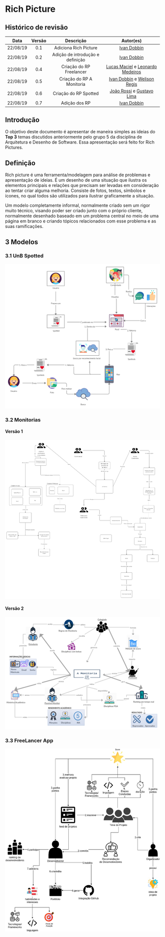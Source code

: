 # Rich Picture


## Histórico de revisão

| Data | Versão | Descrição | Autor(es)|
|:----:|:------:|:---------:|:--------:|
|22/08/19|0.1|Adiciona Rich Picture|[Ivan Dobbin](https://github.com/darmsDD)|
|22/08/19|0.2|Adição de introdução e definição|[Ivan Dobbin](https://github.com/darmsDD)|
|22/08/19|0.4| Criação do RP Freelancer| [Lucas Maciel](lucasmacielaguiar@gmail.com) e [Leonardo Medeiros](https://github.com/leomedeiros1) 
|22/08/19|0.5| Criação do RP A Monitoria|[Ivan Dobbin](https://github.com/darmsDD) e [Welison Regis](https://github.com/WelisonR)
|22/08/19|0.6| Criação do RP Spotted|[João Rossi](https://github.com/bielrossi15) e [Gustavo Lima](https://github.com/gustavolima00)|
|22/08/19|0.7|Adição dos RP|[Ivan Dobbin](https://github.com/darmsDD)


## Introdução
O objetivo deste documento é apresentar de maneira simples as ideias do **Top 3** temas discutidos anteriormente pelo grupo 5 da disciplina de Arquitetura e Desenho de Software. Essa apresentação será feito for Rich Pictures.

## Definição

Rich picture é uma ferramenta/modelagem para análise de problemas e apresentação de ideias. É um desenho de uma situação que ilustra os elementos principais e relações que precisam ser levadas em consideração ao tentar criar alguma melhoria. Consiste de fotos, textos, símbolos e ícones, no qual todos são utilizados para ilustrar graficamente a situação.

Um modelo completamente informal, normalmente criado sem um rigor muito técnico, visando poder ser criado junto com o próprio cliente, normalmente desenhado baseado em um problema central no meio de uma página em branco e criando tópicos relacionados com esse problema e as suas ramificações.

## 3 Modelos

### 3.1 UnB Spotted
![Spotted](assets/img/rich_picture/spotted.jpg)

### 3.2 Monitorias

#### Versão 1
![Monitoria](assets/img/rich_picture/monitoria_v1.jpg)

#### Versão 2
![Monitoria](assets/img/rich_picture/monitoria_v2.png)

### 3.3 FreeLancer App
![FreeLancer](assets/img/rich_picture/freelancer.jpg)
